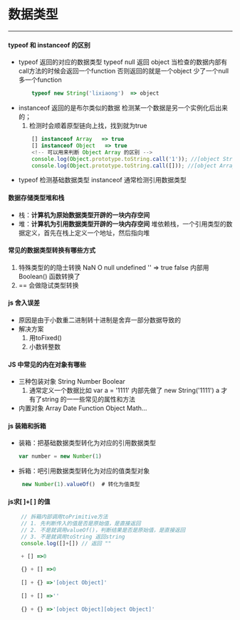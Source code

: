 # 数据类型
***
#### typeof 和 instanceof 的区别
- typeof 返回的对应的数据类型 typeof null 返回 object 
    当检查的数据内部有call方法的时候会返回一个function 否则返回的就是一个object
    少了一个null 多一个function
    ```js
        typeof new String('lixiaong')  => object
    ```
- instanceof 返回的是布尔类似的数据  检测某一个数据是另一个实例化后出来的；
    1. 检测时会顺着原型链向上找，找到就为true
    ```js
        [] instanceof Array   => true
        [] instanceof Object   => true
        <!-- 可以用来判断 Object Array 的区别 -->
        console.log(Object.prototype.toString.call('1')); //[object String]
        console.log(Object.prototype.toString.call([])); //[object Array]
    ```
- typeof 检测基础数据类型 instanceof 通常检测引用数据类型
#### 数据存储类型堆和栈
- 栈：**计算机为原始数据类型开辟的一块内存空间**
- 堆：**计算机为引用数据类型开辟的一块内存空间**
    堆依赖栈，一个引用类型的数据定义，首先在栈上定义一个地址，然后指向堆
#### 常见的数据类型转换有哪些方式
1. 特殊类型的的隐士转换  NaN O null undefined '' => true false 内部用Boolean() 函数转换了
2. == 会做隐试类型转换
#### js 舍入误差
+ 原因是由于小数重二进制转十进制是舍弃一部分数据导致的
+ 解决方案
    1. 用toFixed()
    2. 小数转整数
#### JS 中常见的内在对象有哪些
+ 三种包装对象 String Number Boolear
    1. 通常定义一个数据比如 var a = '1111' 内部先做了 new String('1111')  a 才有了string 的一一些常见的属性和方法
+ 内置对象 Array Date Function Object Math...
#### js 装箱和拆箱
+ 装箱：把基础数据类型转化为对应的引用数据类型
    ```js
    var number = new Number(1)
    ```
+ 拆箱：吧引用数据类型转化为对应的值类型对象
    

   ```js
    new Number(1).valueOf()  # 转化为值类型
   ```
#### js求[ ]+[ ] 的值
```js
    // 拆箱内部调用toPrimitive方法
    // 1. 先判断传入的值是否是原始值，是直接返回
    // 2. 不是就调用valueOf()，判断结果是否是原始值，是直接返回
    // 3. 不是就调用toString 返回string    
    console.log([]+[]) // 返回 ""

    + [] =>0
    
    {} + [] =>0
    
    [] + {} =>'[object Object]'
    
    [] + [] =>''
    
    {} + {} =>'[object Object][object Object]'
    
```




